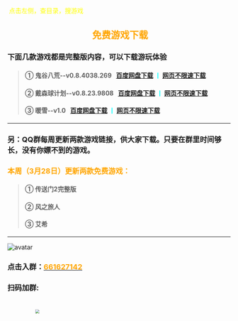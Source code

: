 <head>
          <!-- Place your kit's code here -->
          <script src="https://kit.fontawesome.com/911b022eab.js" crossorigin="anonymous"></script>
</head>
<font face="黑体"><font color=yellow><i class="fa-solid fa-arrow-left-long"></i>&nbsp;点击左侧，查目录，搜游戏<br></font></font>


<h2><center><i class="fa-solid fa-handshake"></i>  &nbsp;<font color=orange>免费游戏下载<center></font></font></h2>

### 下面几款游戏都是完整版内容，可以下载游玩体验

>#### ① 鬼谷八荒--v0.8.4038.269  &nbsp;&nbsp;<font color=cyan>[百度网盘下载](https://pan.baidu.com/s/1nQTY5ELNKqigloqaAMrXsA?pwd=heng)&nbsp;丨&nbsp;[网页不限速下载](https://cowtransfer.com/s/024683fedbc743)</font>
>#### ② 戴森球计划--v0.8.23.9808  &nbsp;&nbsp;<font color=cyan>[百度网盘下载](https://pan.baidu.com/s/1uqNrZ3c-WEQVycb4o62DKQ?pwd=heng)&nbsp;丨&nbsp;[网页不限速下载](https://cowtransfer.com/s/5d674c851b224d)</font>
>#### ③ 暖雪--v1.0  &nbsp;&nbsp;<font color=cyan>[百度网盘下载](https://pan.baidu.com/s/1nNyfMtFPTyjqvDcsa6F2mw?pwd=heng)&nbsp;丨&nbsp;[网页不限速下载](https://cowtransfer.com/s/8284857c818d4b)</font>

<!-- 15559587450 -->

---

<h3>另：QQ群每周更新两款游戏链接，供大家下载。只要在群里时间够长，没有你嫖不到的游戏。</h3>

<h3><font color=orange>本周（3月28日）更新两款免费游戏：</font></h3>

><h4> ① 传送门2完整版</h4>
><h4> ② 风之旅人</h4>
><h4> ③ 艾希</h4>
***

![avatar](/img/qwj.jpg)


<h3>点击入群：<a target="_blank" href="https://qm.qq.com/cgi-bin/qm/qr?k=wWnrIe5zq6iAwbjaMd6NDE8Meb8yrC-Z&jump_from=webapi"><font color=orange>661627142</font></a></h3>

<h3>扫码加群:</h3>
<br>
&nbsp;&nbsp;&nbsp;&nbsp;&nbsp;&nbsp;&nbsp;&nbsp;&nbsp;&nbsp;&nbsp;&nbsp;&nbsp;&nbsp;&nbsp;&nbsp;<img src="/img/qqun.jpg" style="zoom:55%">



